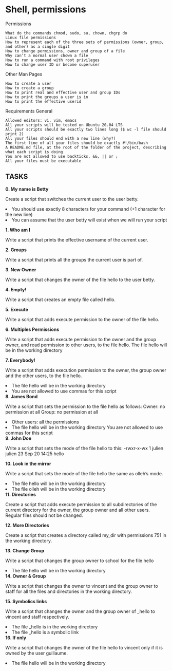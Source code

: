 <h1> Shell, permissions </h1>


Permissions

    What do the commands chmod, sudo, su, chown, chgrp do
    Linux file permissions
    How to represent each of the three sets of permissions (owner, group, and other) as a single digit
    How to change permissions, owner and group of a file
    Why can’t a normal user chown a file
    How to run a command with root privileges
    How to change user ID or become superuser

Other Man Pages

    How to create a user
    How to create a group
    How to print real and effective user and group IDs
    How to print the groups a user is in
    How to print the effective userid

Requirements
General

    Allowed editors: vi, vim, emacs
    All your scripts will be tested on Ubuntu 20.04 LTS
    All your scripts should be exactly two lines long ($ wc -l file should print 2)
    All your files should end with a new line (why?)
    The first line of all your files should be exactly #!/bin/bash
    A README.md file, at the root of the folder of the project, describing what each script is doing
    You are not allowed to use backticks, &&, || or ;
    All your files must be executable
<h2> TASKS </h2>
   
   <strong> 0. My name is Betty </strong>
    <p> Create a script that switches the current user to the user betty. </p>
     <li>You should use exactly 8 characters for your command (+1 character for the new line)</li>
     <li>You can assume that the user betty will exist when we will run your script</li>

   <strong> 1. Who am I </strong> 
    <p>Write a script that prints the effective username of the current user.</p>
    <strong> 2. Groups</strong> 
   <p> Write a script that prints all the groups the current user is part of.</p>
   <strong>  3. New Owner</strong> 
   <p> Write a script that changes the owner of the file hello to the user betty.</p>
   <strong>  4. Empty!</strong> 
   <p> Write a script that creates an empty file called hello.</p>
   <strong>  5. Execute </strong> 
  <p> Write a script that adds execute permission to the owner of the file hello.</p>
    <strong> 6. Multiples Permissions</strong> 
   <p> Write a script that adds execute permission to the owner and the group owner, and read permission to other users, to the file hello.
    The file hello will be in the working directory </p>
    <strong> 7. Everybody!</strong> 
    <p>Write a script that adds execution permission to the owner, the group owner and the other users, to the file hello. </p>
    <li>The file hello will be in the working directory </li>
    <li>You are not allowed to use commas for this script</li>
    <strong> 8. James Bond</strong> 
   <p> Write a script that sets the permission to the file hello as follows:
   Owner: no permission at all
    Group: no permission at all </p>
   <li> Other users: all the permissions </li>
    <li>The file hello will be in the working directory You are not allowed to use commas for this script</li>
  <strong>   9. John Doe</strong> 
   <p> Write a script that sets the mode of the file hello to this:
    -rwxr-x-wx 1 julien julien 23 Sep 20 14:25 hello </p>
   <strong>  10. Look in the mirror </strong> 
   <p> Write a script that sets the mode of the file hello the same as olleh’s mode.</p>
<li>The file hello will be in the working directory </li>
<li>The file olleh will be in the working directory </li>
   <strong>  11. Directories</strong> 
   <p> Create a script that adds execute permission to all subdirectories of the current directory for the owner, the group owner and all other users.      Regular files should not be changed.</p>
   <strong>  12. More Directories</strong> 
   <p> Create a script that creates a directory called my_dir with permissions 751 in the working directory.</p>
   <strong>  13. Change Group </strong> 
    <p>Write a script that changes the group owner to school for the file hello </p>
    <li>The file hello will be in the working directory </li>
   <strong>  14. Owner & Group </strong> 
    <p>Write a script that changes the owner to vincent and the group owner to staff for all the files and directories in the working directory.</p>
   <strong>  15. Symbolics links </strong> 
    <p>Write a script that changes the owner and the group owner of _hello to vincent and staff respectively.</p>

   <li>The file _hello is in the working directory </li>
    <li>The file _hello is a symbolic link </li>
    <strong> 16. If only </strong> 
   <p> Write a script that changes the owner of the file hello to vincent only if it is owned by the user guillaume.</p>
   <li> The file hello will be in the working directory </li>

